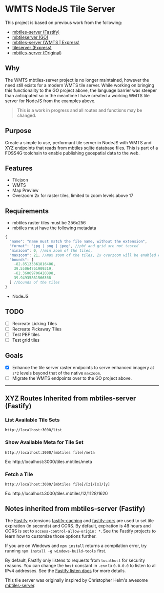 # WMTS NodeJS Tile Server

This project is based on previous work from the following:

- [mbtiles-server (Fastify)](https://github.com/tobinbradley/mbtiles-server)
- [mbtileserver (GO)](https://github.com/consbio/mbtileserver)
- [mbtiles-server (WMTS | Express)](https://github.com/DenisCarriere/mbtiles-server)
- [tileserver (Express)](https://github.com/ovrdc/tileserver) 
- [mbtiles-server (Original)](https://github.com/chelm/mbtiles-server)

## Why

The WMTS mbtiles-server project is no longer maintained, however the need still exists for a modern WMTS tile server. While working on bringing this functionality to the GO project above, the language barrier was steeper than anticipated so in the meantime I have created a working WMTS tile server for NodeJS from the examples above.

> This is a work in progress and all routes and functions may be changed.

## Purpose

Create a simple to use, performant tile server in NodeJS with WMTS and XYZ endpoints that reads from mbtiles sqlite database files. This is part of a FOSS4G toolchain to enable publishing geospatial data to the web.

## Features

- Tilejson
- WMTS
- Map Preview
- Overzoom 2x for raster tiles, limited to zoom levels above 17

## Requirements

- mbtiles raster tiles must be 256x256
- mbtiles must have the following metadata 

```JavaScript
{
  "name": "name must match the file name, without the extension",
  "format": "jpg | png | jpeg", //pbf and grid are not tested
  "minzoom": 0, //min zoom of the tiles,
  "maxzoom": 21, //max zoom of the tiles, 2x overzoom will be enabled on any tiles with a maxzoom > 16
  "bounds": [
    -82.85133361816406,
    39.55064761909319,
    -82.36089706420898,
    39.94935861566368
  ] //bounds of the tiles
}
```
- NodeJS


## TODO

- [ ] Recreate Licking Tiles
- [ ] Recreate Pickaway Tiles
- [ ] Test PBF tiles
- [ ] Test grid tiles

## Goals

- [X] Enhance the tile server raster endpoints to serve enhanced imagery at `z*2` levels beyond that of the native `maxzoom`.
- [ ] Migrate the WMTS endpoints over to the GO project above.

---

## XYZ Routes Inherited from mbtiles-server (Fastify)

### List Available Tile Sets

```text
http://localhost:3000/list
```

### Show Available Meta for Tile Set

```text
http://localhost:3000/[mbtiles file]/meta
```

Ex: http://localhost:3000/tiles.mbtiles/meta

### Fetch a Tile

```text
http://localhost:3000/[mbtiles file]/[z]/[x]/[y]
```

Ex: http://localhost:3000/tiles.mbtiles/12/1128/1620

## Notes inherited from mbtiles-server (Fastify)

The [Fastify](https://www.fastify.io/) extensions [fastify-caching](https://github.com/fastify/fastify-caching) and [fastify-cors](https://github.com/fastify/fastify-cors) are used to set tile expiration (in seconds) and CORS. By default, expiration is 48 hours and CORS is set to `access-control-allow-origin: *`. See the Fastify projects to learn how to customize those options further.

If you are on Windows and `npm install` returns a compilation error, try running `npm install -g windows-build-tools` first.

By default, Fastify only listens to requests from `localhost` for security reasons. You can change the `host` constant in `.env` to `0.0.0.0` to listen to all IPv4 addresses. See the [Fastify listen docs](https://www.fastify.io/docs/latest/Server/#listen) for more details.

This tile server was originally inspired by Christopher Helm's awesome [mbtiles-server](https://github.com/chelm/mbtiles-server).